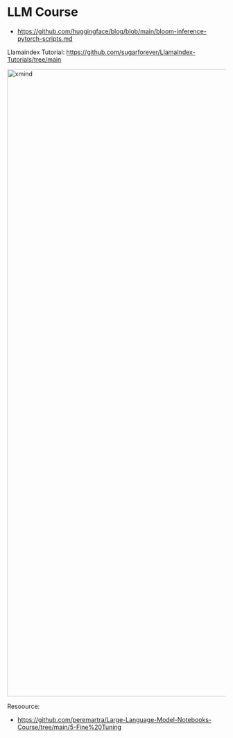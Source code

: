 # LLM Course
- https://github.com/huggingface/blog/blob/main/bloom-inference-pytorch-scripts.md

Llamaindex Tutorial: https://github.com/sugarforever/LlamaIndex-Tutorials/tree/main 


<img width="1447" alt="xmind" src="https://github.com/andysingal/llm-course/assets/20493493/1f9968fb-d9e4-4c83-a40d-988c5e609b94">

Resoource:
- https://github.com/peremartra/Large-Language-Model-Notebooks-Course/tree/main/5-Fine%20Tuning 
